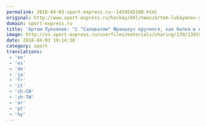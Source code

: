 ```yaml
---
permalink: 2018-04-03-sport-express.ru--1419545180.html
original: http://www.sport-express.ru/hockey/khl/news/artem-lukoyanov-s-salavatom-francouz-krutilsya-kak-belka-v-kolese-1391996/
domain: sport-express.ru
title: 'Артем Лукоянов: "С "Салаватом" Францоуз крутился, как белка в колесе"'
image: http://ss.sport-express.ru/userfiles/materials/sharing/139/1391996.jpg
date: 2018-04-03 19:14:30
category: sport
translations: 
 - 'en'
 - 'es'
 - 'de'
 - 'ja'
 - 'fr'
 - 'it'
 - 'zh-CN'
 - 'zh-TW'
 - 'ar'
 - 'pt'
 - 'hy'
---
```


